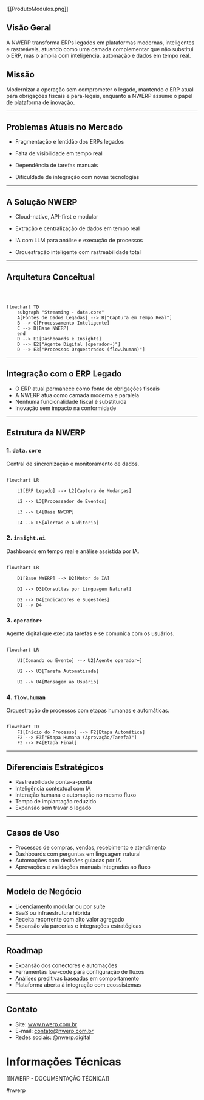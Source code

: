 
  ![[ProdutoModulos.png]]

## Visão Geral

A NWERP transforma ERPs legados em plataformas modernas, inteligentes e rastreáveis, atuando como uma camada complementar que não substitui o ERP, mas o amplia com inteligência, automação e dados em tempo real.

  

## Missão

Modernizar a operação sem comprometer o legado, mantendo o ERP atual para obrigações fiscais e para-legais, enquanto a NWERP assume o papel de plataforma de inovação.

  

---

  

## Problemas Atuais no Mercado

- Fragmentação e lentidão dos ERPs legados

- Falta de visibilidade em tempo real

- Dependência de tarefas manuais

- Dificuldade de integração com novas tecnologias

  

---

  

## A Solução NWERP

- Cloud-native, API-first e modular

- Extração e centralização de dados em tempo real

- IA com LLM para análise e execução de processos

- Orquestração inteligente com rastreabilidade total

  

---

  

## Arquitetura Conceitual
  

```mermaid



flowchart TD
	subgraph "Streaming - data.core"
    A[Fontes de Dados Legadas] --> B["Captura em Tempo Real"]
    B --> C[Processamento Inteligente]
	C --> D[Base NWERP]
	end
    D --> E1[Dashboards e Insights]
    D --> E2["Agente Digital (operador+)"]
    D --> E3["Processos Orquestrados (flow.human)"]
```




  

---

  

## Integração com o ERP Legado

- O ERP atual permanece como fonte de obrigações fiscais
- A NWERP atua como camada moderna e paralela
- Nenhuma funcionalidade fiscal é substituída
- Inovação sem impacto na conformidade

---

  

## Estrutura da NWERP 
  

### 1. `data.core`

Central de sincronização e monitoramento de dados.

```mermaid

flowchart LR

    L1[ERP Legado] --> L2[Captura de Mudanças]

    L2 --> L3[Processador de Eventos]

    L3 --> L4[Base NWERP]

    L4 --> L5[Alertas e Auditoria]

```


  

### 2. `insight.ai`

Dashboards em tempo real e análise assistida por IA.

```mermaid

flowchart LR

    D1[Base NWERP] --> D2[Motor de IA]

    D2 --> D3[Consultas por Linguagem Natural]

    D2 --> D4[Indicadores e Sugestões]
    D1 --> D4

```


  

### 3. `operador+`

Agente digital que executa tarefas e se comunica com os usuários.

```mermaid

flowchart LR

    U1[Comando ou Evento] --> U2[Agente operador+]

    U2 --> U3[Tarefa Automatizada]

    U2 --> U4[Mensagem ao Usuário]

```

  

### 4. `flow.human`

Orquestração de processos com etapas humanas e automáticas.

```mermaid

flowchart TD
    F1[Início do Processo] --> F2[Etapa Automática]
    F2 --> F3["Etapa Humana (Aprovação/Tarefa)"]
    F3 --> F4[Etapa Final]
```




  

---

  

## Diferenciais Estratégicos

- Rastreabilidade ponta-a-ponta
- Inteligência contextual com IA
- Interação humana e automação no mesmo fluxo
- Tempo de implantação reduzido
- Expansão sem travar o legado

  

---

  
## Casos de Uso

- Processos de compras, vendas, recebimento e atendimento
- Dashboards com perguntas em linguagem natural
- Automações com decisões guiadas por IA
- Aprovações e validações manuais integradas ao fluxo

  

---

  
## Modelo de Negócio

- Licenciamento modular ou por suíte
- SaaS ou infraestrutura híbrida
- Receita recorrente com alto valor agregado
- Expansão via parcerias e integrações estratégicas

  

---

  

## Roadmap

- Expansão dos conectores e automações
- Ferramentas low-code para configuração de fluxos
- Análises preditivas baseadas em comportamento
- Plataforma aberta à integração com ecossistemas

  

---

  

## Contato

- Site: www.nwerp.com.br
- E-mail: contato@nwerp.com.br
- Redes sociais: @nwerp.digital

# Informações Técnicas


[[NWERP - DOCUMENTAÇÃO TÉCNICA]]

#nwerp
